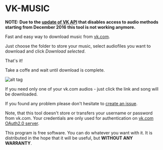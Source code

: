 # VK-MUSIC

**NOTE: Due to the [update of VK API](https://vk.com/dev/audio_api) that disables access to audio methods starting from December 2016 this tool is not working anymore.**

Fast and easy way to download music from [vk.com](https://vk.com/).

Just choose the folder to store your music, select audiofiles you want to download and click _Download selected_.

That's it! 

Take a coffe and wait until download is complete.

![alt tag](https://github.com/Marm0t/vk-music-cpp/blob/master/prtsct_0-1-0.PNG)

If you need only one of your vk.com audios - just click the link and song will be downloaded.


If you found any problem please don't hesitate to [create an issue](https://github.com/Marm0t/vk-music-cpp/issues/new).


Note, that this tool doesn't store or transfers your username or password from vk.com. Your credentials are only used for authentication on [vk.com OAuth2.0 server](https://vk.com/dev/implicit_flow_user).


This program is free software. You can do whatever you want with it. It is distributed in the hope that it will be useful, but **WITHOUT ANY WARRANTY**.
